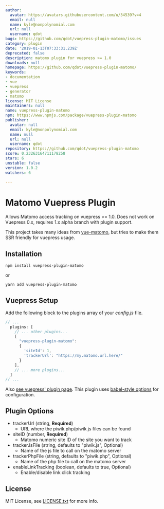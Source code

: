 ```yaml
---
author:
  avatar: https://avatars.githubusercontent.com/u/34539?v=4
  email: null
  name: kyle@nonpolynomial.com
  url: null
  username: qdot
bugs: https://github.com/qdot/vuepress-plugin-matomo/issues
category: plugin
date: '2019-01-13T07:33:31.239Z'
deprecated: false
description: matomo plugin for vuepress >= 1.0
downloads: null
homepage: https://github.com/qdot/vuepress-plugin-matomo/
keywords:
- documentation
- vue
- vuepress
- generator
- matomo
license: MIT License
maintainers: null
name: vuepress-plugin-matomo
npm: https://www.npmjs.com/package/vuepress-plugin-matomo
publisher:
  avatar: null
  email: kyle@nonpolynomial.com
  name: null
  url: null
  username: qdot
repository: https://github.com/qdot/vuepress-plugin-matomo
score: 0.23263164711178258
stars: 6
unstable: false
version: 1.0.2
watchers: 6

---
```


# Matomo Vuepress Plugin

Allows Matomo access tracking on vuepress >= 1.0. Does not work on
Vuepress 0.x, requires 1.x alpha branch with plugin support.

This project takes many ideas from
[vue-matomo](https://github.com/AmazingDreams/vue-matomo/), but tries
to make them SSR friendly for vuepress usage.

## Installation

```
npm install vuepress-plugin-matomo
```

or 

```
yarn add vuepress-plugin-matomo
```

## Vuepress Setup

Add the following block to the plugins array of your *config.js* file.

```js
// ...
  plugins: [
    // ... other plugins...
    [
      "vuepress-plugin-matomo":
      {
        'siteId': 1,
        'trackerUrl': "https://my.matomo.url.here/"
      }
    ],
    // ... more plugins...
  ]
// ...
```

Also [see vuepress' plugin page](https://vuepress.vuejs.org/plugin/using-a-plugin.html). This plugin uses [babel-style options](https://vuepress.vuejs.org/plugin/using-a-plugin.html#plugin-options) for configuration.

## Plugin Options

* trackerUrl (string, **Required**)
    * URL where the piwik.php/piwik.js files can be found
* siteID (number, **Required**)
    * Matomo numeric site ID of the site you want to track
* trackerJsFile (string, defaults to "piwik.js", Optional)
    * Name of the js file to call on the matomo server
* trackerPhpFile (string, defaults to "piwik.php", Optional)
    * Name of the php file to call on the matomo server
* enableLinkTracking (boolean, defaults to true, Optional)
    * Enable/disable link click tracking
    
## License

MIT License, see [LICENSE.txt](LICENSE.txt) for more info.
